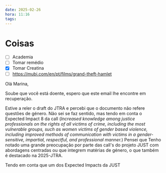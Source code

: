 ```yaml
---
date: 2025-02-26
hora: 11:16
tags:
---
```





# Coisas
- [ ] Academia
- [ ] Tomar remédio
- [x] Tomar Creatina
- [ ] https://mubi.com/en/pt/films/grand-theft-hamlet 

Olá Marina, 

Soube que você está doente, espero que este email lhe encontre em recuperação.

Estive a reler o draft do JTRA e percebi que o documento não refere questões de género. Não sei se faz sentido, mas tendo em conta o Expected Impact 8 da call
	(*Increased knowledge among justice professionals on the rights of all victims of crime, including the most vulnerable groups, such as women victims of gender based violence, including improved methods of communication with victims in a gender-sensitive, impartial, respectful, and professional manner.*)
Pensei que 
Tenho notado uma grande preocupação por parte das call's do projeto JUST com abordagens centradas ou que integrem matérias de género, o que também é destacado na 2025-JTRA. 

Tendo em conta que um dos Expected Impacts da JUST 